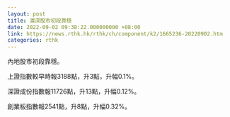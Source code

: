 ```yaml
---
layout: post
title: 滬深股市初段靠穩
date: 2022-09-02 09:38:22.000000000 +08:00
link: https://news.rthk.hk/rthk/ch/component/k2/1665236-20220902.htm
categories: rthk
---
```


內地股市初段靠穩。

上證指數較早時報3188點，升3點，升幅0.1%。

深證成份指數報11726點，升13點，升幅0.12%。

創業板指數報2541點，升8點，升幅0.32%。
